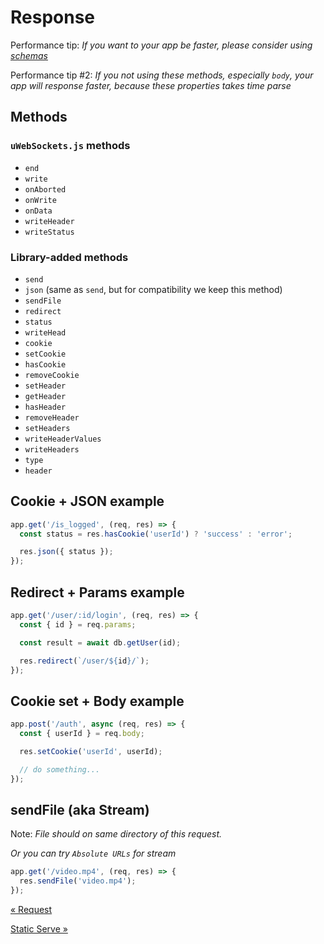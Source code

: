 # Response

Performance tip: _If you want to your app be faster, please consider using [schemas](./schema.md)_

Performance tip #2: _If you not using these methods, especially `body`, your app will response faster, because these properties takes time parse_

## Methods

### `uWebSockets.js` methods

- `end`
- `write`
- `onAborted`
- `onWrite`
- `onData`
- `writeHeader`
- `writeStatus`

### Library-added methods

- `send`
- `json` (same as `send`, but for compatibility we keep this method)
- `sendFile`
- `redirect`
- `status`
- `writeHead`
- `cookie`
- `setCookie`
- `hasCookie`
- `removeCookie`
- `setHeader`
- `getHeader`
- `hasHeader`
- `removeHeader`
- `setHeaders`
- `writeHeaderValues`
- `writeHeaders`
- `type`
- `header`

## Cookie + JSON example

```js
app.get('/is_logged', (req, res) => {
  const status = res.hasCookie('userId') ? 'success' : 'error';

  res.json({ status });
});
```

## Redirect + Params example

```js
app.get('/user/:id/login', (req, res) => {
  const { id } = req.params;

  const result = await db.getUser(id);

  res.redirect(`/user/${id}/`);
});
```

## Cookie set + Body example

```js
app.post('/auth', async (req, res) => {
  const { userId } = req.body;

  res.setCookie('userId', userId);

  // do something...
});
```

## sendFile (aka Stream)

Note: _File should on same directory of this request._

_Or you can try `Absolute URLs` for stream_

```js
app.get('/video.mp4', (req, res) => {
  res.sendFile('video.mp4');
});
```

[&laquo; Request](./request.md)

[Static Serve &raquo;](./static-serve.md)
